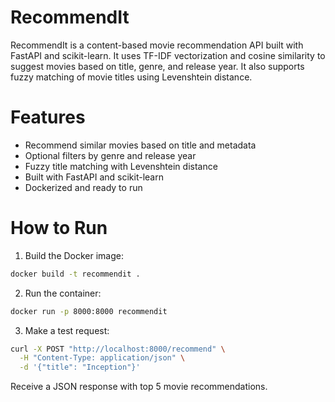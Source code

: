 # RecommendIt

RecommendIt is a content-based movie recommendation API built with FastAPI and scikit-learn. It uses TF-IDF vectorization and cosine similarity to suggest movies based on title, genre, and release year. It also supports fuzzy matching of movie titles using Levenshtein distance.

# Features

- Recommend similar movies based on title and metadata
- Optional filters by genre and release year
- Fuzzy title matching with Levenshtein distance
- Built with FastAPI and scikit-learn
- Dockerized and ready to run

# How to Run

1.	Build the Docker image:

```bash
docker build -t recommendit .
```

2.	Run the container:

```bash
docker run -p 8000:8000 recommendit
```

3.	Make a test request:
```bash
curl -X POST "http://localhost:8000/recommend" \
  -H "Content-Type: application/json" \
  -d '{"title": "Inception"}'
```

Receive a JSON response with top 5 movie recommendations.

